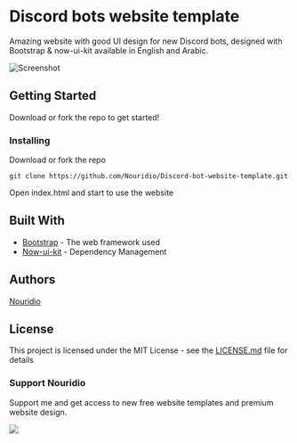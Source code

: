 # Discord bots website template

Amazing website with good UI design for new Discord bots, designed with Bootstrap & now-ui-kit available in English and Arabic.

![Screenshot](https://raw.githubusercontent.com/Nouridio/Discord-bot-website-template/master/Screenshot.png)

## Getting Started

Download or fork the repo to get started!

### Installing

Download or fork the repo

```
git clone https://github.com/Nouridio/Discord-bot-website-template.git
```

Open index.html and start to use the website 

## Built With

* [Bootstrap](https://getbootstrap.com/) - The web framework used
* [Now-ui-kit](https://demos.creative-tim.com/now-ui-kit/index.html) - Dependency Management

## Authors

[Nouridio](https://github.com/Nouridio)

## License

This project is licensed under the MIT License - see the [LICENSE.md](LICENSE.md) file for details

### Support Nouridio

Support me and get access to new free website templates and premium website design.

<a href="https://www.buymeacoffee.com/nouridio"><img src="https://img.buymeacoffee.com/button-api/?text=Support Me&emoji=❤️&slug=nouridio&button_colour=40DCA5&font_colour=ffffff&font_family=Poppins&outline_colour=000000&coffee_colour=FFDD00"></a>
